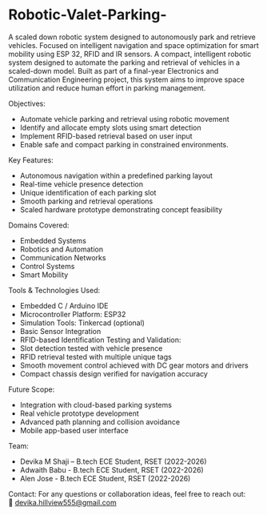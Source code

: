 # Robotic-Valet-Parking-
A scaled down robotic system designed to autonomously park and retrieve vehicles.  Focused on intelligent navigation and space optimization for smart mobility using ESP 32, RFID and IR sensors.
A compact, intelligent robotic system designed to automate the parking and retrieval of vehicles in a scaled-down model. Built as part of a final-year Electronics and Communication Engineering project, this system aims to improve space utilization and reduce human effort in parking management.

Objectives:
- Automate vehicle parking and retrieval using robotic movement
- Identify and allocate empty slots using smart detection
- Implement RFID-based retrieval based on user input
- Enable safe and compact parking in constrained environments.

Key Features:
- Autonomous navigation within a predefined parking layout
- Real-time vehicle presence detection
- Unique identification of each parking slot
- Smooth parking and retrieval operations
- Scaled hardware prototype demonstrating concept feasibility

Domains Covered:
- Embedded Systems
- Robotics and Automation
- Communication Networks
- Control Systems
- Smart Mobility

Tools & Technologies Used:
- Embedded C / Arduino IDE
- Microcontroller Platform: ESP32
- Simulation Tools: Tinkercad (optional)
- Basic Sensor Integration
- RFID-based Identification
                                  Testing and Validation:
- Slot detection tested with vehicle presence
- RFID retrieval tested with multiple unique tags
- Smooth movement control achieved with DC gear motors and drivers
- Compact chassis design verified for navigation accuracy

 Future Scope:
- Integration with cloud-based parking systems
- Real vehicle prototype development
- Advanced path planning and collision avoidance
- Mobile app-based user interface

Team:
- Devika M Shaji – B.tech ECE Student, RSET (2022-2026)
- Adwaith Babu - B.tech ECE Student, RSET (2022-2026)
- Alen Jose - B.tech ECE Student, RSET (2022-2026)


Contact:
For any questions or collaboration ideas, feel free to reach out:  
📧 devika.hillview555@gmail.com
